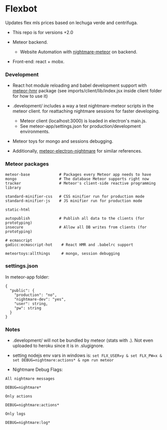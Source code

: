 # Flexbot
Updates flex mls prices based on lechuga verde and centrifuga.
- This repo is for versions +2.0

* Meteor backend.
  * Website Automation with [nightmare-meteor](https://github.com/rickmed/nightmare-meteor) on backend.

* Front-end: react + mobx.

### Development

* React hot module reloading and babel development support with [meteor-hmr](https://github.com/gadicc/meteor-hmr) package (see imports/client/lib/index.jsx inside client folder for how to use it)

* .development/ includes a way a test nightmare-meteor scripts in the meteor client. for reattaching nightmare sessions for faster developing.
  * Meteor client (localhost:3000) is loaded in electron's main.js.
  * See meteor-app/settings.json for production/development environments.

* Meteor toys for mongo and sessions debugging.

- Additionally, [meteor-electron-nightmare](https://github.com/rickmed/meteor-electron-nightmare) for similar references.

### Meteor packages

```
meteor-base             # Packages every Meteor app needs to have
mongo                   # The database Meteor supports right now
tracker                 # Meteor's client-side reactive programming library

standard-minifier-css   # CSS minifier run for production mode
standard-minifier-js    # JS minifier run for production mode

static-html

autopublish             # Publish all data to the clients (for prototyping)
insecure                # Allow all DB writes from clients (for prototyping)

# ecmascript
gadicc:ecmascript-hot    # React HMR and .babelrc support

meteortoys:allthings     # mongo, session debugging
```

### settings.json
In meteor-app folder:
```
{
  "public": {
    "production": "no",
    "nightmare-dev": "yes",
    "user": string,
    "pw": string
  }
}
```

### Notes
- .development/ will not be bundled by meteor (stats with .). Not even uploaded to heroku since it is in .slugignore.

- setting nodejs env vars in windows is:
```set FLX_USER=y & set FLX_PW=x & set DEBUG=nightmare:actions* & npm run meteor```

- Nightmare Debug Flags:
```
All nightmare messages

DEBUG=nightmare*

Only actions

DEBUG=nightmare:actions*

Only logs

DEBUG=nightmare:log*
```
